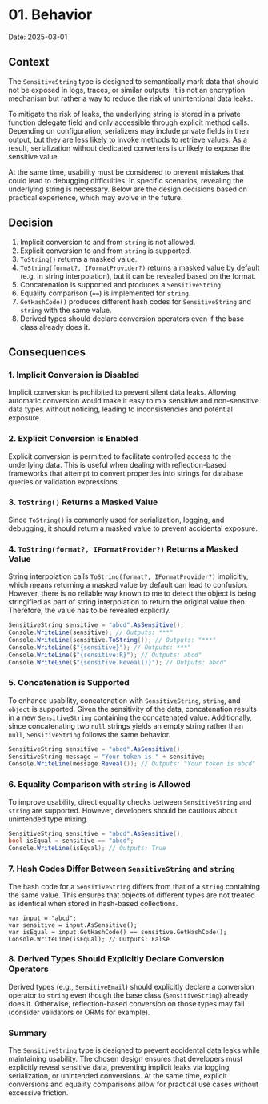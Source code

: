 # 01. Behavior

Date: 2025-03-01

## Context

The `SensitiveString` type is designed to semantically mark data that should not be exposed in logs, traces, or similar outputs. It is not an encryption mechanism but rather a way to reduce the risk of unintentional data leaks.

To mitigate the risk of leaks, the underlying string is stored in a private function delegate field and only accessible through explicit method calls. Depending on configuration, serializers may include private fields in their output, but they are less likely to invoke methods to retrieve values. As a result, serialization without dedicated converters is unlikely to expose the sensitive value.

At the same time, usability must be considered to prevent mistakes that could lead to debugging difficulties. In specific scenarios, revealing the underlying string is necessary. Below are the design decisions based on practical experience, which may evolve in the future.

## Decision

1. Implicit conversion to and from `string` is not allowed.
2. Explicit conversion to and from `string` is supported.
3. `ToString()` returns a masked value.
4. `ToString(format?, IFormatProvider?)` returns a masked value by default (e.g. in string interpolation), but it can be revealed based on the format.
5. Concatenation is supported and produces a `SensitiveString`.
7. Equality comparison (`==`) is implemented for `string`.
8. `GetHashCode()` produces different hash codes for `SensitiveString` and `string` with the same value.
9. Derived types should declare conversion operators even if the base class already does it.

## Consequences

### 1. Implicit Conversion is Disabled

Implicit conversion is prohibited to prevent silent data leaks. Allowing automatic conversion would make it easy to mix sensitive and non-sensitive data types without noticing, leading to inconsistencies and potential exposure.

### 2. Explicit Conversion is Enabled

Explicit conversion is permitted to facilitate controlled access to the underlying data. This is useful when dealing with reflection-based frameworks that attempt to convert properties into strings for database queries or validation expressions.

### 3. `ToString()` Returns a Masked Value

Since `ToString()` is commonly used for serialization, logging, and debugging, it should return a masked value to prevent accidental exposure.

### 4. `ToString(format?, IFormatProvider?)` Returns a Masked Value

String interpolation calls `ToString(format?, IFormatProvider?)` implicitly, which means returning a masked value by default can lead to confusion. However, there is no reliable way known to me to detect the object is being stringified as part of string interpolation to return the original value then. Therefore, the value has to be revealed explicitly.

```c#
SensitiveString sensitive = "abcd".AsSensitive();
Console.WriteLine(sensitive); // Outputs: ***"
Console.WriteLine(sensitive.ToString()); // Outputs: "***"
Console.WriteLine($"{sensitive}"); // Outputs: ***"
Console.WriteLine($"{sensitive:R}"); // Outputs: abcd"
Console.WriteLine($"{sensitive.Reveal()}"); // Outputs: abcd"
```

### 5. Concatenation is Supported

To enhance usability, concatenation with `SensitiveString`, `string`, and `object` is supported. Given the sensitivity of the data, concatenation results in a new `SensitiveString` containing the concatenated value. Additionally, since concatenating two `null` strings yields an empty string rather than `null`, `SensitiveString` follows the same behavior.

```c#
SensitiveString sensitive = "abcd".AsSensitive();
SensitiveString message = "Your token is " + sensitive;
Console.WriteLine(message.Reveal()); // Outputs: "Your token is abcd"
```

### 6. Equality Comparison with `string` is Allowed

To improve usability, direct equality checks between `SensitiveString` and `string` are supported. However, developers should be cautious about unintended type mixing.

```c#
SensitiveString sensitive = "abcd".AsSensitive();
bool isEqual = sensitive == "abcd";
Console.WriteLine(isEqual); // Outputs: True
```

### 7. Hash Codes Differ Between `SensitiveString` and `string`

The hash code for a `SensitiveString` differs from that of a `string` containing the same value. This ensures that objects of different types are not treated as identical when stored in hash-based collections.

```
var input = "abcd";
var sensitive = input.AsSensitive();
var isEqual = input.GetHashCode() == sensitive.GetHashCode();
Console.WriteLine(isEqual); // Outputs: False
```

### 8. Derived Types Should Explicitly Declare Conversion Operators

Derived types (e.g., `SensitiveEmail`) should explicitly declare a conversion operator to `string` even though the base class (`SensitiveString`) already does it. Otherwise, reflection-based conversion on those types may fail (consider validators or ORMs for example).

### Summary

The `SensitiveString` type is designed to prevent accidental data leaks while maintaining usability. The chosen design ensures that developers must explicitly reveal sensitive data, preventing implicit leaks via logging, serialization, or unintended conversions. At the same time, explicit conversions and equality comparisons allow for practical use cases without excessive friction.